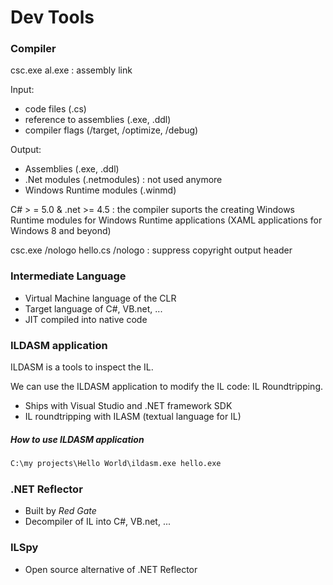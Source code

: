 # Dev Tools

### Compiler

csc.exe 
al.exe : assembly link  

Input:
  - code files (.cs)
  - reference to assemblies (.exe, .ddl)
  - compiler flags (/target, /optimize, /debug)
  
Output:
  - Assemblies (.exe, .ddl)
  - .Net modules (.netmodules) : not used anymore
  - Windows Runtime modules (.winmd)
  
C# > = 5.0 & .net >= 4.5 : the compiler suports the creating Windows Runtime modules for Windows Runtime applications
(XAML applications for Windows 8 and beyond)  

csc.exe /nologo hello.cs
/nologo : suppress copyright output header  

### Intermediate Language

  - Virtual Machine language of the CLR
  - Target language of C#, VB.net, ...
  - JIT compiled into native code
  
###  ILDASM application

ILDASM is a tools to inspect the IL.

We can use the ILDASM application to modify the IL code: IL Roundtripping.
- Ships with Visual Studio and .NET framework SDK
- IL roundtripping with ILASM (textual language for IL)


##### How to use ILDASM application

```bat
C:\my projects\Hello World\ildasm.exe hello.exe
```


### .NET Reflector
- Built by _Red Gate_
- Decompiler of IL into C#, VB.net, ...

### ILSpy
- Open source alternative of .NET Reflector




